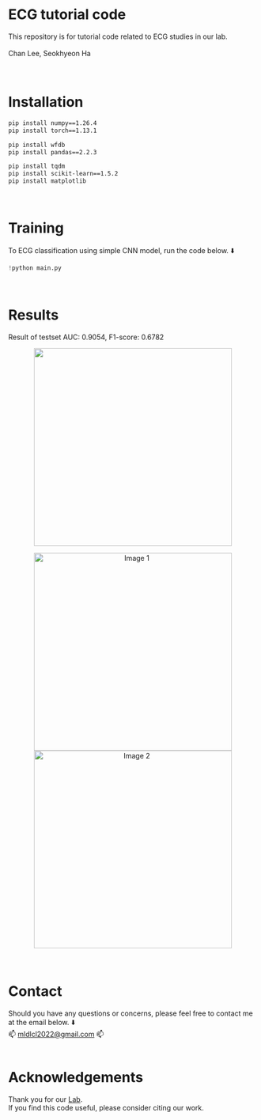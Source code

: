 # ECG tutorial code
This repository is for tutorial code related to ECG studies in our lab.  
</br>
Chan Lee, Seokhyeon Ha  
</br>
</br>

# Installation
```bash
pip install numpy==1.26.4
pip install torch==1.13.1

pip install wfdb
pip install pandas==2.2.3

pip install tqdm
pip install scikit-learn==1.5.2
pip install matplotlib
```
</br>

# Training
To ECG classification using simple CNN model, run the code below. ⬇️</br>
```python
!python main.py
```
</br>

# Results
Result of testset
AUC: 0.9054, F1-score: 0.6782
<p align="center">
  <img src="https://github.com/user-attachments/assets/7d57cd3f-8620-49a8-b60f-bc8291ab7035" width="400">
</p>
<p align="center">
  <img src="https://github.com/user-attachments/assets/e5d34a0b-75ee-432c-b171-fd29efb11066" alt="Image 1" width="400"/>
  <img src="https://github.com/user-attachments/assets/985fa270-00b3-44c6-b562-8d194b2f16c0" alt="Image 2" width="400"/>
</p>
</br>

# Contact
Should you have any questions or concerns, please feel free to contact me at the email below. ⬇️</br>
📫 mldlcl2022@gmail.com 📫
</br>
</br>

# Acknowledgements
Thank you for our [Lab](https://www.k-medai.com/home).  
If you find this code useful, please consider citing our work.
